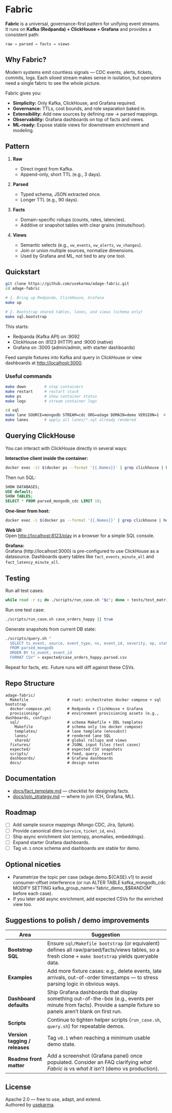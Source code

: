 # Fabric

**Fabric** is a universal, governance-first pattern for unifying event streams.  
It runs on **Kafka (Redpanda) + ClickHouse + Grafana** and provides a consistent path:

```
raw → parsed → facts → views
```

## Why Fabric?

Modern systems emit countless signals — CDC events, alerts, tickets, commits, logs. Each siloed stream makes sense in isolation, but operators need a single fabric to see the whole picture.  

Fabric gives you:

- **Simplicity:** Only Kafka, ClickHouse, and Grafana required.
- **Governance:** TTLs, cost bounds, and role separation baked in.
- **Extensibility:** Add new sources by defining raw → parsed mappings.
- **Observability:** Grafana dashboards on top of facts and views.
- **ML-ready:** Expose stable views for downstream enrichment and modeling.

## Pattern

1. **Raw**  
   - Direct ingest from Kafka.  
   - Append-only, short TTL (e.g., 3 days).  

2. **Parsed**  
   - Typed schema, JSON extracted once.  
   - Longer TTL (e.g., 90 days).  

3. **Facts**  
   - Domain-specific rollups (counts, rates, latencies).  
   - Additive or snapshot tables with clear grains (minute/hour).  

4. **Views**  
   - Semantic selects (e.g., `vw_events`, `vw_alerts`, `vw_changes`).  
   - Join or union multiple sources, normalize dimensions.  
   - Used by Grafana and ML, not tied to any one tool.

## Quickstart

```bash
git clone https://github.com/usekarma/adage-fabric.git
cd adage-fabric

# 1. Bring up Redpanda, ClickHouse, Grafana
make up

# 2. Bootstrap shared tables, lanes, and views (schema only)
make sql.bootstrap
```

This starts:

- Redpanda (Kafka API) on :9092  
- ClickHouse on :8123 (HTTP) and :9000 (native)  
- Grafana on :3000 (admin/admin, with starter dashboards)

Feed sample fixtures into Kafka and query in ClickHouse or view dashboards at [http://localhost:3000](http://localhost:3000).

### Useful commands

```bash
make down        # stop containers
make restart     # restart stack
make ps          # show container status
make logs        # stream container logs

cd sql
make lane SOURCE=mongodb STREAM=cdc ORG=adage DOMAIN=demo VERSION=1  # render+apply one lane
make lanes       # apply all lanes/*.sql already rendered
```

## Querying ClickHouse

You can interact with ClickHouse directly in several ways:

**Interactive client inside the container:**
```bash
docker exec -it $(docker ps --format '{{.Names}}' | grep clickhouse | head -n1) clickhouse-client
```
Then run SQL:
```sql
SHOW DATABASES;
USE default;
SHOW TABLES;
SELECT * FROM parsed_mongodb_cdc LIMIT 10;
```

**One-liner from host:**
```bash
docker exec -i $(docker ps --format '{{.Names}}' | grep clickhouse | head -n1)   clickhouse-client -q "SHOW TABLES FROM default"
```

**Web UI:**  
Open [http://localhost:8123/play](http://localhost:8123/play) in a browser for a simple SQL console.

**Grafana:**  
Grafana (http://localhost:3000) is pre-configured to use ClickHouse as a datasource. Dashboards query tables like `fact_events_minute_all` and `fact_latency_minute_all`.

## Testing

Run all test cases:

```bash
while read -r c; do ./scripts/run_case.sh "$c"; done < tests/test_matrix.txt
```

Run one test case:

```bash
./scripts/run_case.sh case_orders_happy || true
```

Generate snapshots from current DB state:

```bash
./scripts/query.sh "
  SELECT ts_event, source, event_type, ns, event_id, severity, op, status
  FROM parsed_mongodb
  ORDER BY ts_event, event_id
  FORMAT CSV" > expected/case_orders_happy.parsed.csv
```

Repeat for facts, etc. Future runs will diff against these CSVs.

## Repo Structure

```
adage-fabric/
  Makefile                 # root: orchestrates docker compose + sql bootstrap
  docker-compose.yml       # Redpanda + ClickHouse + Grafana
  provisioning/            # environment provisioning assets (e.g., dashboards, configs)
  sql/                     # schema Makefile + DDL templates
    Makefile               # schema only (no docker compose)
    templates/             # lane template (envsubst)
    lanes/                 # rendered lane SQL
    shared/                # global rollups and views
  fixtures/                # JSONL input files (test cases)
  expected/                # expected CSV snapshots
  scripts/                 # feed, query, reset
  dashboards/              # Grafana dashboards
  docs/                    # design notes
```

## Documentation

- [docs/fact_template.md](docs/fact_template.md) — checklist for designing facts.  
- [docs/join_strategy.md](docs/join_strategy.md) — where to join (CH, Grafana, ML).  

## Roadmap

- [ ] Add sample source mappings (Mongo CDC, Jira, Splunk).  
- [ ] Provide canonical dims (`service`, `ticket_id`, `env`).  
- [ ] Ship async enrichment slot (entropy, anomalies, embeddings).  
- [ ] Expand starter Grafana dashboards.  
- [ ] Tag `v0.1` once schema and dashboards are stable for demo.

## Optional niceties

- Parametrize the topic per case (adage.demo.${CASE}.v1) to avoid consumer-offset interference (or run ALTER TABLE kafka_mongodb_cdc MODIFY SETTING kafka_group_name='fabric_demo_$$RANDOM' before each case).
- If you later add async enrichment, add expected CSVs for the enriched view too.

## Suggestions to polish / demo improvements

| Area | Suggestion |
|---|---|
| **Bootstrap SQL** | Ensure `sql/Makefile bootstrap` (or equivalent) defines all raw/parsed/facts/views tables, so a fresh clone + `make bootstrap` yields queryable data. |
| **Examples** | Add more fixture cases: e.g., delete events, late arrivals, out-of-order timestamps — to stress parsing logic in obvious ways. |
| **Dashboard defaults** | Ship Grafana dashboards that display something out-of-the-box (e.g., events per minute from facts). Provide a sample fixture so panels aren’t blank on first run. |
| **Scripts** | Continue to tighten helper scripts (`run_case.sh`, `query.sh`) for repeatable demos. |
| **Version tagging / releases** | Tag `v0.1` when reaching a minimum usable demo state. |
| **Readme front matter** | Add a screenshot (Grafana panel) once populated. Consider an FAQ clarifying *what Fabric is* vs *what it isn’t* (demo vs production). |

## License

Apache 2.0 — free to use, adapt, and extend.  
Authored by [usekarma](https://github.com/usekarma).

